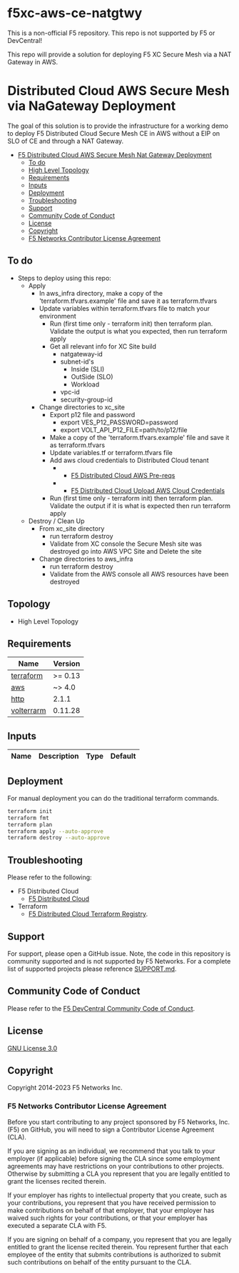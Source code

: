 # f5xc-aws-ce-natgtwy

This is a non-official F5 repository.  This repo is not supported by F5 or DevCentral!

This repo will provide a solution for deploying F5 XC Secure Mesh via a NAT Gateway in AWS.

# Distributed Cloud AWS Secure Mesh via NaGateway Deployment

The goal of this solution is to provide the infrastructure for a working demo to deploy F5 Distributed Cloud Secure Mesh CE in AWS without a EIP on SLO of CE and through a NAT Gateway.
<!--TOC-->

- [F5 Distributed Cloud AWS Secure Mesh Nat Gateway Deployment](#f5-distribued-cloud-aws-secure-mesh-nat-gateway-deployment)
  - [To do](#to-do)
  - [High Level Topology](#topology)
  - [Requirements](#requirements)
  - [Inputs](#inputs)
  - [Deployment](#deployment)
  - [Troubleshooting](#troubleshooting)
  - [Support](#support)
  - [Community Code of Conduct](#community-code-of-conduct)
  - [License](#license)
  - [Copyright](#copyright)
  - [F5 Networks Contributor License Agreement](#f5-networks-contributor-license-agreement)

<!--TOC-->

## To do

- Steps to deploy using this repo:
    - Apply
        - In aws_infra directory, make a copy of the 'terraform.tfvars.example' file and save it as terraform.tfvars
        - Update variables within terraform.tfvars file to match your environment
            - Run (first time only - terraform init) then terraform plan.  Validate the output is what you expected, then run terraform apply
            - Get all relevant info for XC Site build 
                - natgateway-id
                - subnet-id's
                    - Inside (SLI)
                    - OutSide (SLO)
                    - Workload
                - vpc-id
                - security-group-id
        - Change directories to xc_site
            - Export p12 file and password 
                - export VES_P12_PASSWORD=password 
                - export VOLT_API_P12_FILE=path/to/p12/file
            - Make a copy of the 'terraform.tfvars.example' file and save it as terraform.tfvars
            - Update variables.tf or terraform.tfvars file
            - Add aws cloud credentials to Distributed Cloud tenant 
                -  - [F5 Distributed Cloud AWS Pre-reqs](https://docs.cloud.f5.com/docs/reference/cloud-cred-ref/aws-vpc-cred-ref)
                -  - [F5 Distributed Cloud Upload AWS Cloud Credentials](https://docs.cloud.f5.com/docs/how-to/site-management/cloud-credentials)
            - Run (first time only - terraform init) then terraform plan.  Validate the output if it is what is expected then run terraform apply
    - Destroy / Clean Up
        - From xc_site directory 
            - run terraform destroy
            - Validate from XC console the Secure Mesh site was destroyed go into AWS VPC Site and Delete the site 
        - Change directories to aws_infra
            - run terraform destroy
            - Validate from the AWS console all AWS resources have been destroyed

## Topology
- High Level Topology 



<!-- BEGINNING OF PRE-COMMIT-TERRAFORM DOCS HOOK -->
## Requirements

| Name | Version |
|------|---------|
| <a name="requirement_terraform"></a> [terraform](#requirement\_terraform) | >= 0.13 |
| <a name="requirement_google"></a> [aws](#requirement\_aws) | ~> 4.0 |
| <a name="requirement_http"></a> [http](#requirement\_http) | 2.1.1 |
| <a name="requirement_volterrarm"></a> [volterrarm](#requirement\_volterrarm) | 0.11.28 |

## Inputs

| Name | Description | Type | Default |
|------|-------------|------|---------|


## Deployment

For manual deployment you can do the traditional terraform commands.

```bash
terraform init
terraform fmt
terraform plan
terraform apply --auto-approve
terraform destroy --auto-approve
```

<!-- For auto deployment you can do with the deploy.sh and destroy.sh scripts.

```bash
./deploy
./destroy
``` -->

## Troubleshooting

Please refer to the following: 
- F5 Distributed Cloud
    - [F5 Distributed Cloud](https://docs.cloud.f5.com/docs/)
- Terraform
    - [F5 Distributed Cloud Terraform Registry](https://registry.terraform.io/providers/volterraedge/volterra/latest/docs).

## Support

For support, please open a GitHub issue.  Note, the code in this repository is community supported and is not supported by F5 Networks.  For a complete list of supported projects please reference [SUPPORT.md](SUPPORT.md).

## Community Code of Conduct

Please refer to the [F5 DevCentral Community Code of Conduct](code_of_conduct.md).

## License

[GNU License 3.0](LICENSE)

## Copyright

Copyright 2014-2023 F5 Networks Inc.

### F5 Networks Contributor License Agreement

Before you start contributing to any project sponsored by F5 Networks, Inc. (F5) on GitHub, you will need to sign a Contributor License Agreement (CLA).

If you are signing as an individual, we recommend that you talk to your employer (if applicable) before signing the CLA since some employment agreements may have restrictions on your contributions to other projects.
Otherwise by submitting a CLA you represent that you are legally entitled to grant the licenses recited therein.

If your employer has rights to intellectual property that you create, such as your contributions, you represent that you have received permission to make contributions on behalf of that employer, that your employer has waived such rights for your contributions, or that your employer has executed a separate CLA with F5.

If you are signing on behalf of a company, you represent that you are legally entitled to grant the license recited therein.
You represent further that each employee of the entity that submits contributions is authorized to submit such contributions on behalf of the entity pursuant to the CLA.

